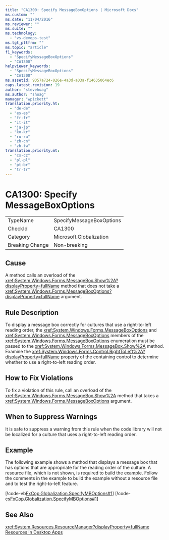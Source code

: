 ```yaml
---
title: "CA1300: Specify MessageBoxOptions | Microsoft Docs"
ms.custom: ""
ms.date: "11/04/2016"
ms.reviewer: ""
ms.suite: ""
ms.technology: 
  - "vs-devops-test"
ms.tgt_pltfrm: ""
ms.topic: "article"
f1_keywords: 
  - "SpecifyMessageBoxOptions"
  - "CA1300"
helpviewer_keywords: 
  - "SpecifyMessageBoxOptions"
  - "CA1300"
ms.assetid: 9357a724-026e-4a3d-a03a-f14635064ec6
caps.latest.revision: 19
author: "stevehoag"
ms.author: "shoag"
manager: "wpickett"
translation.priority.ht: 
  - "de-de"
  - "es-es"
  - "fr-fr"
  - "it-it"
  - "ja-jp"
  - "ko-kr"
  - "ru-ru"
  - "zh-cn"
  - "zh-tw"
translation.priority.mt: 
  - "cs-cz"
  - "pl-pl"
  - "pt-br"
  - "tr-tr"
---
```

# CA1300: Specify MessageBoxOptions
|||  
|-|-|  
|TypeName|SpecifyMessageBoxOptions|  
|CheckId|CA1300|  
|Category|Microsoft.Globalization|  
|Breaking Change|Non-breaking|  
  
## Cause  
 A method calls an overload of the <xref:System.Windows.Forms.MessageBox.Show%2A?displayProperty=fullName> method that does not take a <xref:System.Windows.Forms.MessageBoxOptions?displayProperty=fullName> argument.  
  
## Rule Description  
 To display a message box correctly for cultures that use a right-to-left reading order, the <xref:System.Windows.Forms.MessageBoxOptions> and <xref:System.Windows.Forms.MessageBoxOptions> members of the <xref:System.Windows.Forms.MessageBoxOptions> enumeration must be passed to the <xref:System.Windows.Forms.MessageBox.Show%2A> method. Examine the <xref:System.Windows.Forms.Control.RightToLeft%2A?displayProperty=fullName> property of the containing control to determine whether to use a right-to-left reading order.  
  
## How to Fix Violations  
 To fix a violation of this rule, call an overload of the <xref:System.Windows.Forms.MessageBox.Show%2A> method that takes a <xref:System.Windows.Forms.MessageBoxOptions> argument.  
  
## When to Suppress Warnings  
 It is safe to suppress a warning from this rule when the code library will not be localized for a culture that uses a right-to-left reading order.  
  
## Example  
 The following example shows a method that displays a message box that has options that are appropriate for the reading order of the culture. A resource file, which is not shown, is required to build the example. Follow the comments in the example to build the example without a resource file and to test the right-to-left feature.  
  
 [!code-vb[FxCop.Globalization.SpecifyMBOptions#1](../code-quality/codesnippet/VisualBasic/ca1300-specify-messageboxoptions_1.vb)]
 [!code-cs[FxCop.Globalization.SpecifyMBOptions#1](../code-quality/codesnippet/CSharp/ca1300-specify-messageboxoptions_1.cs)]  
  
## See Also  
 <xref:System.Resources.ResourceManager?displayProperty=fullName>   
 [Resources in Desktop Apps](/dotnet/framework/resources/index)